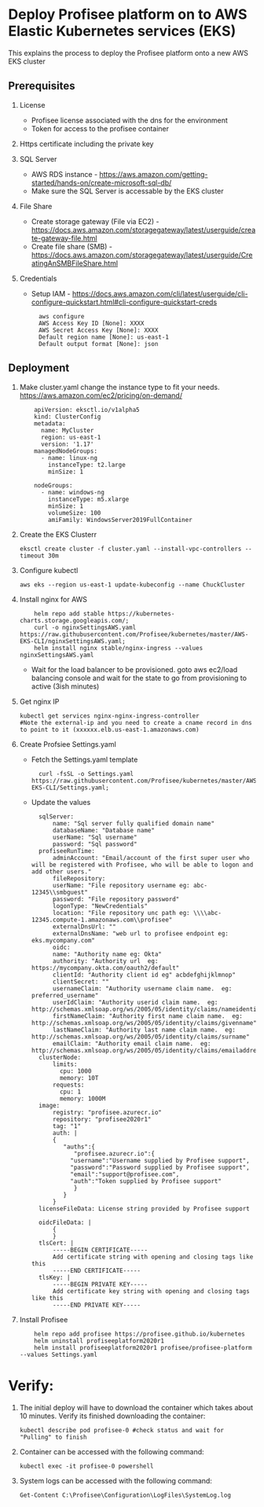 # Deploy Profisee platform on to AWS Elastic Kubernetes services (EKS)

This explains the process to deploy the Profisee platform onto a new AWS EKS cluster

## Prerequisites

1.  License
    - Profisee license associated with the dns for the environment
    - Token for access to the profisee container

2.  Https certificate including the private key

3.  SQL Server
    - AWS RDS instance - https://aws.amazon.com/getting-started/hands-on/create-microsoft-sql-db/
    - Make sure the SQL Server is accessable by the EKS cluster

4.  File Share
    - Create storage gateway (File via EC2) - https://docs.aws.amazon.com/storagegateway/latest/userguide/create-gateway-file.html
    - Create file share (SMB) - https://docs.aws.amazon.com/storagegateway/latest/userguide/CreatingAnSMBFileShare.html
    
5.  Credentials
    - Setup IAM - https://docs.aws.amazon.com/cli/latest/userguide/cli-configure-quickstart.html#cli-configure-quickstart-creds
    
		    aws configure
		    AWS Access Key ID [None]: XXXX
		    AWS Secret Access Key [None]: XXXX
		    Default region name [None]: us-east-1
		    Default output format [None]: json
      

## Deployment

1.  Make cluster.yaml change the instance type to fit your needs.  https://aws.amazon.com/ec2/pricing/on-demand/

            apiVersion: eksctl.io/v1alpha5
            kind: ClusterConfig
            metadata:
              name: MyCluster
              region: us-east-1
              version: '1.17'  
            managedNodeGroups:
              - name: linux-ng
                instanceType: t2.large
                minSize: 1

            nodeGroups:
              - name: windows-ng
                instanceType: m5.xlarge
                minSize: 1
                volumeSize: 100
                amiFamily: WindowsServer2019FullContainer
    
2.  Create the EKS Clusterr
    
        eksctl create cluster -f cluster.yaml --install-vpc-controllers --timeout 30m

3.  Configure kubectl
    
        aws eks --region us-east-1 update-kubeconfig --name ChuckCluster

3.  Install nginx for AWS

            helm repo add stable https://kubernetes-charts.storage.googleapis.com/;
            curl -o nginxSettingsAWS.yaml https://raw.githubusercontent.com/Profisee/kubernetes/master/AWS-EKS-CLI/nginxSettingsAWS.yaml;
            helm install nginx stable/nginx-ingress --values nginxSettingsAWS.yaml
	    
	- Wait for the load balancer to be provisioned.  goto aws ec2/load balancing console and wait for the state to go from provisioning to active (3ish minutes)
    
3.  Get nginx IP
    
        kubectl get services nginx-nginx-ingress-controller
        #Note the external-ip and you need to create a cname record in dns to point to it (xxxxxx.elb.us-east-1.amazonaws.com)

4.  Create Profsiee Settings.yaml
    - Fetch the Settings.yaml template
      
            curl -fsSL -o Settings.yaml https://raw.githubusercontent.com/Profisee/kubernetes/master/AWS-EKS-CLI/Settings.yaml;
    - Update the values
    
			sqlServer: 
			    name: "Sql server fully qualified domain name"
			    databaseName: "Database name"
			    userName: "Sql username"
			    password: "Sql password"
			profiseeRunTime:
			    adminAccount: "Email/account of the first super user who will be registered with Profisee, who will be able to logon and add other users."
			    fileRepository:
				userName: "File repository username eg: abc-12345\\smbguest"
				password: "File repository password"
				logonType: "NewCredentials"
				location: "File repository unc path eg: \\\\abc-12345.compute-1.amazonaws.com\\profisee"
			    externalDnsUrl: ""
			    externalDnsName: "web url to profisee endpoint eg: eks.mycompany.com"
			    oidc:
				name: "Authority name eg: Okta"
				authority: "Authority url  eg: https://mycompany.okta.com/oauth2/default"
				clientId: "Authority client id eg" acbdefghijklmnop"
				clientSecret: ""
				usernameClaim: "Authority username claim name.  eg: preferred_username"
				userIdClaim: "Authority userid claim name.  eg: http://schemas.xmlsoap.org/ws/2005/05/identity/claims/nameidentifier"
				firstNameClaim: "Authority first name claim name.  eg: http://schemas.xmlsoap.org/ws/2005/05/identity/claims/givenname"
				lastNameClaim: "Authority last name claim name.  eg: http://schemas.xmlsoap.org/ws/2005/05/identity/claims/surname"
				emailClaim: "Authority email claim name.  eg: http://schemas.xmlsoap.org/ws/2005/05/identity/claims/emailaddress"
			clusterNode:
			    limits:
			      cpu: 1000
			      memory: 10T
			    requests:
			      cpu: 1
			      memory: 1000M        
			image:
			    registry: "profisee.azurecr.io"
			    repository: "profisee2020r1"
			    tag: "1"
			    auth: |
				{
				   "auths":{
				      "profisee.azurecr.io":{
					 "username":"Username supplied by Profisee support",
					 "password":"Password supplied by Profisee support",
					 "email":"support@profisee.com",
					 "auth":"Token supplied by Profisee support"
				      }
				   }
				}
			licenseFileData: License string provided by Profisee support

			oidcFileData: |
			    {      
			    }
			tlsCert: |
			    -----BEGIN CERTIFICATE-----
			    Add certificate string with opening and closing tags like this
			    -----END CERTIFICATE-----
			tlsKey: |
			    -----BEGIN PRIVATE KEY-----
			    Add certificate key string with opening and closing tags like this
			    -----END PRIVATE KEY-----

5.  Install Profisee

            helm repo add profisee https://profisee.github.io/kubernetes
            helm uninstall profiseeplatform2020r1
            helm install profiseeplatform2020r1 profisee/profisee-platform --values Settings.yaml
            
# Verify:

1.  The initial deploy will have to download the container which takes about 10 minutes.  Verify its finished downloading the container:

		kubectl describe pod profisee-0 #check status and wait for "Pulling" to finish

1.  Container can be accessed with the following command:
    
        kubectl exec -it profisee-0 powershell

2.  System logs can be accessed with the following command:
    
        Get-Content C:\Profisee\Configuration\LogFiles\SystemLog.log
	


